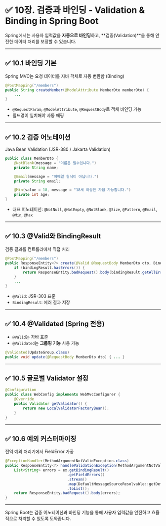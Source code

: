 # ✅ 10장. 검증과 바인딩 - Validation & Binding in Spring Boot

Spring에서는 사용자 입력값을 **자동으로 바인딩**하고, **검증(Validation)**을 통해 안전한 데이터 처리를 보장할 수 있습니다.

---

## ✅ 10.1 바인딩 기본

Spring MVC는 요청 데이터를 자바 객체로 자동 변환함 (Binding)

```java
@PostMapping("/members")
public String createMember(@ModelAttribute MemberDto memberDto) {
    ...
}
```

- `@RequestParam`, `@ModelAttribute`, `@RequestBody`로 객체 바인딩 가능
- 필드명이 일치해야 자동 매핑

---

## ✅ 10.2 검증 어노테이션

Java Bean Validation (JSR-380 / Jakarta Validation)

```java
public class MemberDto {
    @NotBlank(message = "이름은 필수입니다.")
    private String name;

    @Email(message = "이메일 형식이 아닙니다.")
    private String email;

    @Min(value = 18, message = "18세 이상만 가입 가능합니다.")
    private int age;
}
```

- 대표 어노테이션: `@NotNull`, `@NotEmpty`, `@NotBlank`, `@Size`, `@Pattern`, `@Email`, `@Min`, `@Max`

---

## ✅ 10.3 @Valid와 BindingResult

검증 결과를 컨트롤러에서 직접 처리

```java
@PostMapping("/members")
public ResponseEntity<?> create(@Valid @RequestBody MemberDto dto, BindingResult bindingResult) {
    if (bindingResult.hasErrors()) {
        return ResponseEntity.badRequest().body(bindingResult.getAllErrors());
    }
    ...
}
```

- `@Valid`: JSR-303 표준
- `BindingResult`: 에러 결과 저장

---

## ✅ 10.4 @Validated (Spring 전용)

- `@Valid`는 자바 표준
- `@Validated`는 **그룹핑 기능** 사용 가능

```java
@Validated(UpdateGroup.class)
public void update(@RequestBody MemberDto dto) { ... }
```

---

## ✅ 10.5 글로벌 Validator 설정

```java
@Configuration
public class WebConfig implements WebMvcConfigurer {
    @Override
    public Validator getValidator() {
        return new LocalValidatorFactoryBean();
    }
}
```

---

## ✅ 10.6 예외 커스터마이징

전역 예외 처리기에서 FieldError 가공

```java
@ExceptionHandler(MethodArgumentNotValidException.class)
public ResponseEntity<?> handleValidationException(MethodArgumentNotValidException ex) {
    List<String> errors = ex.getBindingResult()
                            .getFieldErrors()
                            .stream()
                            .map(DefaultMessageSourceResolvable::getDefaultMessage)
                            .toList();
    return ResponseEntity.badRequest().body(errors);
}
```

---

Spring Boot는 검증 어노테이션과 바인딩 기능을 통해 사용자 입력값을 안전하고 효율적으로 처리할 수 있도록 도와줍니다.